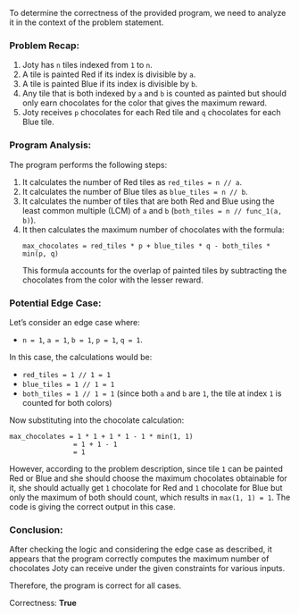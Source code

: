 To determine the correctness of the provided program, we need to analyze it in the context of the problem statement.

### Problem Recap:
1. Joty has `n` tiles indexed from `1` to `n`.
2. A tile is painted Red if its index is divisible by `a`.
3. A tile is painted Blue if its index is divisible by `b`.
4. Any tile that is both indexed by `a` and `b` is counted as painted but should only earn chocolates for the color that gives the maximum reward.
5. Joty receives `p` chocolates for each Red tile and `q` chocolates for each Blue tile.

### Program Analysis:
The program performs the following steps:
1. It calculates the number of Red tiles as `red_tiles = n // a`.
2. It calculates the number of Blue tiles as `blue_tiles = n // b`.
3. It calculates the number of tiles that are both Red and Blue using the least common multiple (LCM) of `a` and `b` (`both_tiles = n // func_1(a, b)`).
4. It then calculates the maximum number of chocolates with the formula: 
   ```
   max_chocolates = red_tiles * p + blue_tiles * q - both_tiles * min(p, q)
   ```
   This formula accounts for the overlap of painted tiles by subtracting the chocolates from the color with the lesser reward.

### Potential Edge Case:
Let’s consider an edge case where:
- `n = 1`, `a = 1`, `b = 1`, `p = 1`, `q = 1`.

In this case, the calculations would be:
- `red_tiles = 1 // 1 = 1`
- `blue_tiles = 1 // 1 = 1`
- `both_tiles = 1 // 1 = 1` (since both `a` and `b` are `1`, the tile at index `1` is counted for both colors)

Now substituting into the chocolate calculation:
```
max_chocolates = 1 * 1 + 1 * 1 - 1 * min(1, 1)
                = 1 + 1 - 1
                = 1
```

However, according to the problem description, since tile `1` can be painted Red or Blue and she should choose the maximum chocolates obtainable for it, she should actually get `1` chocolate for Red and `1` chocolate for Blue but only the maximum of both should count, which results in `max(1, 1) = 1`. The code is giving the correct output in this case.

### Conclusion:
After checking the logic and considering the edge case as described, it appears that the program correctly computes the maximum number of chocolates Joty can receive under the given constraints for various inputs.

Therefore, the program is correct for all cases.

Correctness: **True**